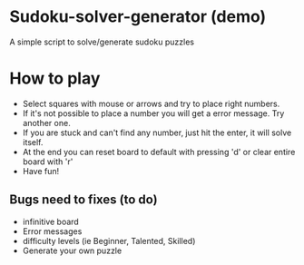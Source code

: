 # Sudoku-solver-generator (demo)
A simple script to solve/generate sudoku puzzles

# How to play
- Select squares with mouse or arrows and try to place right numbers.
- If it's not possible to place a number you will get a error message. Try another one.
- If you are stuck and can't find any number, just hit the enter, it will solve itself.
- At the end you can reset board to default with pressing 'd' or clear entire board with 'r'
- Have fun!

## Bugs need to fixes (to do)
- infinitive board
- Error messages
- difficulty levels (ie Beginner, Talented, Skilled)
- Generate your own puzzle